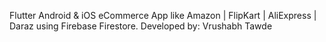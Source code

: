 


Flutter Android & iOS eCommerce App like Amazon | FlipKart | AliExpress | Daraz using Firebase Firestore.
Developed by: Vrushabh Tawde
